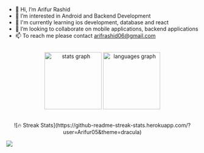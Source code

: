 - 👋 Hi, I’m Arifur Rashid
- 👀 I’m interested in Android and Backend Development
- 🌱 I'm currently learning ios development, database and react
- 💞️ I’m looking to collaborate on mobile applications, backend applications
- 📫 To reach me please contact arifrashid06@gmail.com

<!---
Arifur05/Arifur05 is a ✨ special ✨ repository because its `README.md` (this file) appears on your GitHub profile.
You can click the Preview link to take a look at your changes.
--->
##
<div align="center">
  <img src="https://github-readme-stats.vercel.app/api?username=Arifur05&hide_title=false&hide_rank=false&show_icons=true&include_all_commits=true&count_private=true&disable_animations=false&theme=radical&locale=en&hide_border=false&order=1"height="150" alt="stats graph"  />
  <img src="https://github-readme-stats.vercel.app/api/top-langs?username=Arifur05&locale=en&hide_title=false&layout=compact&card_width=320&langs_count=5&theme=radical&hide_border=false&order=2"height="150" alt="languages graph"  />
</div>

##
<div align="center">
![🔥 Streak Stats](https://github-readme-streak-stats.herokuapp.com/?user=Arifur05&theme=dracula)
</div>



![](https://komarev.com/ghpvc/?username=Arifur05&color=green)
